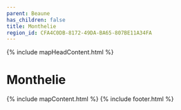 ```yaml
---
parent: Beaune
has_children: false
title: Monthelie
region_id: CFA4C0DB-8172-49DA-BA65-807BE11A34FA
---
```

{% include mapHeadContent.html %}
# Monthelie
{% include mapContent.html %}
{% include footer.html %}
